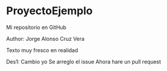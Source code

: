 # ProyectoEjemplo
Mi repositorio en GitHub


Author: Jorge Alonso Cruz Vera

Texto muy fresco en realidad

Des1: Cambio yo
Se arreglo el issue
Ahora hare un pull request
